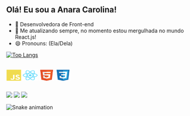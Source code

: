 ## Olá! Eu sou a Anara Carolina!


- 🔭 Desenvolvedora de Front-end
- 🌱 Me atualizando sempre, no momento estou mergulhada no mundo React.js!
- 😄 Pronouns: (Ela/Dela)


[![Top Langs](https://github-readme-stats.vercel.app/api/top-langs/?username=Anara-carolina&layout=pie)](https://github.com/Anara-carolina/github-readme-stats)


<div style="display: inline_block"><br>
  <img align="center" alt="Anara-Js" height="30" width="40" src="https://raw.githubusercontent.com/devicons/devicon/master/icons/javascript/javascript-plain.svg">
  <img align="center" alt="Anara-React" height="30" width="40" src="https://raw.githubusercontent.com/devicons/devicon/master/icons/react/react-original.svg">
  <img align="center" alt="Anara-HTML" height="30" width="40" src="https://raw.githubusercontent.com/devicons/devicon/master/icons/html5/html5-original.svg">
  <img align="center" alt="Anara-CSS" height="30" width="40" src="https://raw.githubusercontent.com/devicons/devicon/master/icons/css3/css3-original.svg">
                    
</div>

 ##
 
<div> 
  <a href="https://instagram.com/anaracbm" target="_blank"><img src="https://img.shields.io/badge/-Instagram-%23E4405F?style=for-the-badge&logo=instagram&logoColor=white" target="_blank"></a>
  <a href = "mailto:anaramartins21@gmail.com"><img src="https://img.shields.io/badge/-Gmail-%23333?style=for-the-badge&logo=gmail&logoColor=white" target="_blank"></a>
  <a href="https://www.linkedin.com/in/anara-martins-4740b0108" target="_blank"><img src="https://img.shields.io/badge/-LinkedIn-%230077B5?style=for-the-badge&logo=linkedin&logoColor=white" target="_blank"></a> 
  
</div>

![Snake animation](https://github.com/Anara-carolina/Anara-carolina/blob/output/github-contribution-grid-snake.svg)
